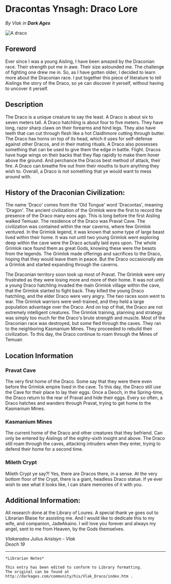 # Dracontas Ynsagh: Draco Lore

_By Vlak in_ ___Dark Ages___

![A draco](images/vlak_draco_1.png)

## Foreword

Ever since I was a young Aisling, I have been amazed by the Draconian race. Their strength put me in awe. Their size astounded me. The challenge of fighting one drew me in. So, as I have gotten older, I decided to learn more about the Draconian race. I put together this piece of literature to tell Aislings the story of the Draco, so ye can discover it yerself, without having to uncover it yerself.

## Description

The Draco is a unique creature to say the least. A Draco is about six to seven meters tall. A Draco hatchling is about four to five meters. They have long, razor sharp claws on their forearms and hind legs. They also have teeth that can cut through flesh like a hot Claidhmore cutting through butter. The Draco has horns on top of its head, which it uses for self-defense against other Dracos, and in their mating rituals. A Draco also possesses something that can be used to give them the edge in battle. Flight. Dracos have huge wings on their backs that they flap rapidly to make them hover above the ground. And perchance the Dracos best method of attack, their fire. A Draco can breathe fire out from their mouths to burn anything they wish to. Overall, a Draco is not something that ye would want to mess around with.

## History of the Draconian Civilization:

The name 'Draco' comes from the 'Old Tongue' word 'Dracontas', meaning 'Dragon'. The ancient civilization of the Grimlok were the first to record the presence of the Draco many eons ago. This is long before the first Aisling walked Temuair. The residence of the Draco was Pravat Cave. The civilization was contained within the rear caverns, where few Grimlok ventured. In the Grimlok legend, it was known that some type of large beast lived within their home. It was not until two young Grimlok went exploring deep within the cave were the Draco actually laid eyes upon. The whole Grimlok race found them as great Gods, knowing these were the beasts from the legends. The Grimlok made offerings and sacrifices to the Draco, hoping that they would leave them in peace. But the Draco occasionally ate a Grimlok and started expanding through the caverns. 

The Draconian territory soon took up most of Pravat. The Grimlok were very frustrated as they were losing more and more of their home. It was not until a young Draco hatchling invaded the main Grimlok village within the cave, that the Grimlok started to fight back. They killed the young Draco hatchling, and the elder Draco were very angry. The two races soon went to war. The Grimlok warriors were well-trained, and they held a large population advantage over the Draco. And on top of that, the Draco are not extremely intelligent creatures. The Grimlok training, planning and strategy was simply too much fer the Draco's brute strength and muscle. Most of the Draconian race was destroyed, but some fled through the caves. They ran to the neighboring Kasmanium Mines. They proceeded to rebuild their civilization. To this day, the Draco continue to roam through the Mines of Temuair.

## Location Information

### Pravat Cave

The very first home of the Draco. Some say that they were there even before the Grimlok empire lived in the cave. To this day, the Draco still use the Cave for their place to lay their eggs. Once a Deoch, in the Spring-time, the Draco return to the rear of Pravat and hide their eggs. Every so often, a Draco hatches and wanders through Pravat, trying to get home to the Kasmanium Mines.

### Kasmanium Mines
The current home of the Draco and other creatures that they befriend. Can only be entered by Aislings of the eighty-sixth insight and above. The Draco still roam through the caves, attacking intruders when they enter, trying to defend their home for a second time.

### Mileth Crypt
Mileth Crypt ye say?! Yes, there are Dracos there, in a sense. At the very bottom floor of the Crypt, there is a giant, headless Draco statue. If ye ever wish to see what it looks like, I can share memories of it with you. 

## Additional Information:

All research done at the Library of Loures. A special thank ye goes out to Librarian Blaise for assisting me. And I would like to dedicate this to my wife, and companion, JadeAkaino. I will love you forever and always my angel, sent to me from Heaven, by the Gods themselves.

_Vlakarados Julius Arislayn - Vlak_  
_Deoch 19_

***

```
*Librarian Notes*

This entry has been edited to conform to Library formatting.
The original can be found at http://darkages.com/community/his/Vlak_Draco/index.htm .
```

